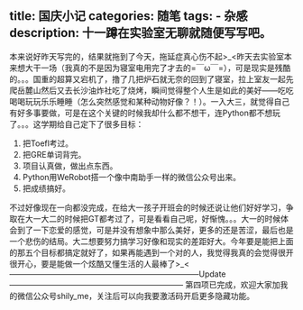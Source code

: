 title:  国庆小记
categories: 随笔
tags:
    - 杂感
description: 十一蹲在实验室无聊就随便写写吧。
---
本来说好昨天写完的，结果就拖到了今天，拖延症真心伤不起>\_<昨天去实验室本来想大干一场（我真的不是因为寝室电用完了才去的=￣ω￣=），可是现实是残酷的。。。国重的超算又宕机了，撸了几把炉石就无奈的回到了寝室，拉上室友一起先爬岳麓山然后又去长沙油炸社吃了烧烤，瞬间觉得整个人生是如此的美好——吃吃喝喝玩玩乐乐睡睡（怎么突然感觉和某种动物好像？！）。一入大三，就觉得自己有好多事要做，可是在这个关键的时候我却什么都不想干，连Python都不想玩了。。。这学期给自己定下了很多目标：
1. 把Toefl考过。
2. 把GRE单词背完。
3. 项目认真做，做出点东西。
4. Python用WeRobot搭一个像中南助手一样的微信公众号出来。
5. 把成绩搞好。

不过好像现在一向都没完成，在给大一孩子开班会的时候还说让他们好好学习，争取在大一大二的时候把GT都考过了，可是看看自己呢，好惭愧。。。大一的时候体会到了一下恋爱的感觉，可是并没有想象中那么美好，更多的还是苦涩，最后也是一个悲伤的结局。大二想要努力搞学习好像和现实的差距好大。今年要是能把上面的那五个目标都搞定就好了，如果再能遇到一个对的人，我觉得我真的会觉得很开很开心，要是能做一个炫酷又懂生活的人最棒了>\_<
————————————————————————Update——————————————————————
第四项已完成，欢迎大家加我的微信公众号shily_me，关注后可以向我要激活码开启更多隐藏功能。